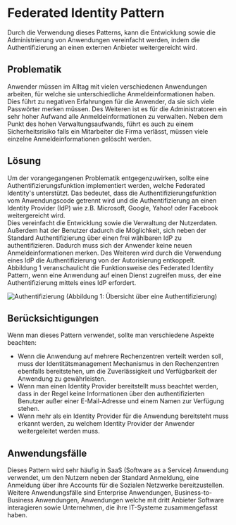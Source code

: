 # Federated Identity Pattern
Durch die Verwendung dieses Patterns, kann die Entwicklung sowie die Administrierung von Anwendungen vereinfacht werden, indem die Authentifizierung an einen externen Anbieter weitergereicht wird.

## Problematik
Anwender müssen im Alltag mit vielen verschiedenen Anwendungen arbeiten, für welche sie unterschiedliche Anmeldeinformationen haben. Dies führt zu negativen Erfahrungen für die Anwender, da sie sich viele Passwörter merken müssen. Des Weiteren ist es für die Administratoren ein sehr hoher Aufwand alle Anmeldeinformationen zu verwalten. Neben dem Punkt des hohen Verwaltungsaufwands, führt es auch zu einem Sicherheitsrisiko falls ein Mitarbeiter die Firma verlässt, müssen viele einzelne Anmeldeinformationen gelöscht werden.

## Lösung
Um der vorangegangenen Problematik entgegenzuwirken, sollte eine Authentifizierungsfunktion implementiert werden, welche Federated Identity's unterstützt. Das bedeutet, dass die Authentifizierungsfunktion vom Anwendungscode getrennt wird und die Authentifizierung an einen Identity Provider (IdP) wie z.B. Microsoft, Google, Yahoo! oder Facebook weitergereicht wird.  
Dies vereinfacht die Entwicklung sowie die Verwaltung der Nutzerdaten. Außerdem hat der Benutzer dadurch die Möglichkeit, sich neben der Standard Authentifizierung über einen frei wählbaren IdP zu authentifizieren. Dadurch muss sich der Anwender keine neuen Anmeldeinformationen merken.
Des Weiteren wird durch die Verwendung eines IdP die Authentifizierung von der Autorisierung entkoppelt.  
Abbildung 1 veranschaulicht die Funktionsweise des Federated Identity Pattern, wenn eine Anwendung auf einen Dienst zugreifen muss, der eine Authentifizierung mittels eines IdP erfordert.

![Authentifizierung](/assets/federated-identity-pattern.niklas-harting.png)
(Abbildung 1: Übersicht über eine Authentifizierung)

## Berücksichtigungen
Wenn man dieses Pattern verwendet, sollte man verschiedene Aspekte beachten:
* Wenn die Anwendung auf mehrere Rechenzentren verteilt werden soll, muss der Identitätsmanagement Mechanismus in den Rechenzentren ebenfalls bereitstehen, um die Zuverlässigkeit und Verfügbarkeit der Anwendung zu gewährleisten.
* Wenn man einen Identity Provider bereitstellt muss beachtet werden, dass in der Regel keine Informationen über den authentifizierten Benutzer außer einer E-Mail-Adresse und einem Namen zur Verfügung stehen.
* Wenn mehr als ein Identity Provider für die Anwendung bereitsteht muss erkannt werden, zu welchem Identity Provider der Anwender weitergeleitet werden muss.

## Anwendungsfälle
Dieses Pattern wird sehr häufig in SaaS (Software as a Service) Anwendung verwendet, um den Nutzern neben der Standard Anmeldung, eine Anmeldung über ihre Accounts für die Sozialen Netzwerke bereitzustellen.  
Weitere Anwendungsfälle sind Enterprise Anwendungen, Business-to-Business Anwendungen, Anwendungen welche mit dritt Anbieter Software interagieren sowie Unternehmen, die ihre IT-Systeme zusammengefasst haben.

